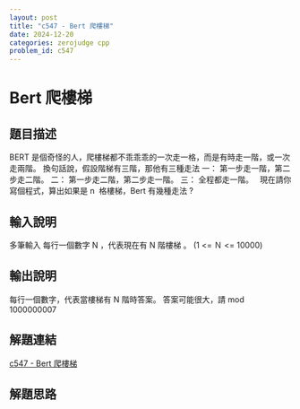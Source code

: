 ```yaml
---
layout: post
title: "c547 - Bert 爬樓梯"
date: 2024-12-20
categories: zerojudge cpp
problem_id: c547
---
```


# Bert 爬樓梯

## 題目描述

BERT 是個奇怪的人，爬樓梯都不乖乖乖的一次走一格，而是有時走一階，或一次走兩階。
換句話說，假設階梯有三階，那他有三種走法
一： 第一步走一階，第二步走二階。
二： 第一步走二階，第二步走一階。
三： 全程都走一階。
 
現在請你寫個程式，算出如果是 n  格樓梯，Bert 有幾種走法 ?

## 輸入說明

多筆輸入
每行一個數字 N ，代表現在有 N 階樓梯 。
(1 <= Ｎ <= 10000)

## 輸出說明

每行一個數字，代表當樓梯有 N 階時答案。
答案可能很大，請 mod 1000000007

## 解題連結

[c547 - Bert 爬樓梯](https://zerojudge.tw/ShowProblem?problemid=c547)

## 解題思路

